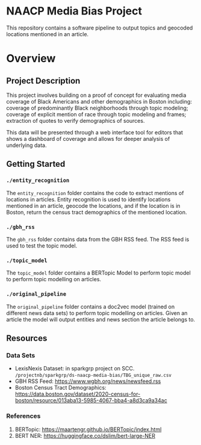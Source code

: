 # NAACP Media Bias Project
This repository contains a software pipeline to output topics and geocoded locations mentioned in an article. 

# Overview

## Project Description
This project involves building on a proof of concept for evaluating media coverage of Black Americans and other demographics in Boston including: coverage of predominantly Black neighborhoods through topic modeling; coverage of explicit mention of race through topic modeling and frames; extraction of quotes to verify demographics of sources.

This data will be presented through a web interface tool for editors that shows a dashboard of coverage and allows for deeper analysis of underlying data.

## Getting Started 

### `./entity_recognition`
The `entity_recognition` folder contains the code to extract mentions of locations in articles. Entity recognition is used to identify locations mentioned in an article, geocode the locations, and if the location is in Boston, return the census tract demographics of the mentioned location.

### `./gbh_rss`
The `gbh_rss` folder contains data from the GBH RSS feed. The RSS feed is used to test the topic model.

### `./topic_model`
The `topic_model` folder contains a BERTopic Model to perform topic model to perform topic modelling on articles. 

### `./original_pipeline`
The `original_pipeline` folder contains a doc2vec model (trained on different news data sets) to perform topic modelling on articles. Given an article the model will output entities and news section the article belongs to.  


## Resources

### Data Sets

* LexisNexis Dataset: in sparkgrp project on SCC. `/projectnb/sparkgrp/ds-naacp-media-bias/TBG_unique_raw.csv` 
* GBH RSS Feed: https://www.wgbh.org/news/newsfeed.rss
* Boston Census Tract Demographics: https://data.boston.gov/dataset/2020-census-for-boston/resource/013aba13-5985-4067-bba4-a8d3ca9a34ac

### References

1. BERTopic: https://maartengr.github.io/BERTopic/index.html
2. BERT NER: https://huggingface.co/dslim/bert-large-NER

